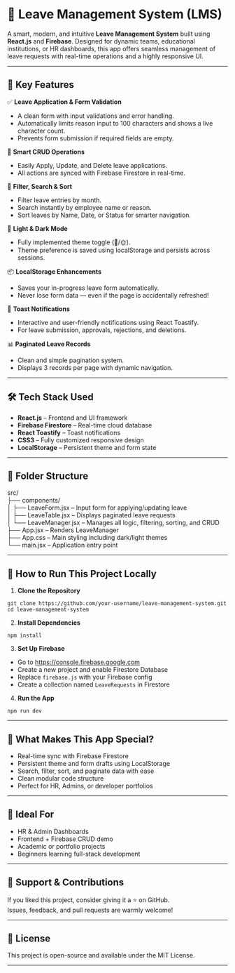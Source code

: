 # 🚀 Leave Management System (LMS)

A smart, modern, and intuitive **Leave Management System** built using **React.js** and **Firebase**. Designed for dynamic teams, educational institutions, or HR dashboards, this app offers seamless management of leave requests with real-time operations and a highly responsive UI.

---

## 🌟 Key Features

✅ **Leave Application & Form Validation**  
- A clean form with input validations and error handling.  
- Automatically limits reason input to 100 characters and shows a live character count.  
- Prevents form submission if required fields are empty.  

🔄 **Smart CRUD Operations**  
- Easily Apply, Update, and Delete leave applications.  
- All actions are synced with Firebase Firestore in real-time.  

📅 **Filter, Search & Sort**  
- Filter leave entries by month.  
- Search instantly by employee name or reason.  
- Sort leaves by Name, Date, or Status for smarter navigation.  

🎨 **Light & Dark Mode**  
- Fully implemented theme toggle (🌙/🌞).  
- Theme preference is saved using localStorage and persists across sessions.  

📦 **LocalStorage Enhancements**  
- Saves your in-progress leave form automatically.  
- Never lose form data — even if the page is accidentally refreshed!  

🔔 **Toast Notifications**  
- Interactive and user-friendly notifications using React Toastify.  
- For leave submission, approvals, rejections, and deletions.  

📊 **Paginated Leave Records**  
- Clean and simple pagination system.  
- Displays 3 records per page with dynamic navigation.  

---

## 🛠️ Tech Stack Used

- **React.js** – Frontend and UI framework  
- **Firebase Firestore** – Real-time cloud database  
- **React Toastify** – Toast notifications  
- **CSS3** – Fully customized responsive design  
- **LocalStorage** – Persistent theme and form state  

---

## 📂 Folder Structure

src/  
├── components/  
│   ├── LeaveForm.jsx – Input form for applying/updating leave  
│   ├── LeaveTable.jsx – Displays paginated leave requests  
│   └── LeaveManager.jsx – Manages all logic, filtering, sorting, and CRUD  
├── App.jsx – Renders LeaveManager  
├── App.css – Main styling including dark/light themes  
└── main.jsx – Application entry point  

---

## 🔧 How to Run This Project Locally

1. **Clone the Repository**

```
git clone https://github.com/your-username/leave-management-system.git
cd leave-management-system
```

2. **Install Dependencies**

```
npm install
```

3. **Set Up Firebase**

- Go to https://console.firebase.google.com  
- Create a new project and enable Firestore Database  
- Replace `firebase.js` with your Firebase config  
- Create a collection named `LeaveRequests` in Firestore  

4. **Run the App**

```
npm run dev
```

---

## 🚀 What Makes This App Special?

- Real-time sync with Firebase Firestore  
- Persistent theme and form drafts using LocalStorage  
- Search, filter, sort, and paginate data with ease  
- Clean modular code structure  
- Perfect for HR, Admins, or developer portfolios  

---

## 🙌 Ideal For

- HR & Admin Dashboards  
- Frontend + Firebase CRUD demo  
- Academic or portfolio projects  
- Beginners learning full-stack development  

---

## 🧡 Support & Contributions

If you liked this project, consider giving it a ⭐️ on GitHub.  
Issues, feedback, and pull requests are warmly welcome!

---

## 📄 License

This project is open-source and available under the MIT License.

---
